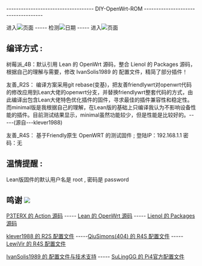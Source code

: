 ------------------------------------ DIY-OpenWrt-ROM ------------------------------------

进入[![](https://img.shields.io/badge/Actions-All_workflows-orange.svg)](https://github.com/stroll101/actions/actions)页面 ----- 检测[![](https://img.shields.io/github/last-commit/coolsnowwolf/lede/master?color=yellow&label=%E6%BA%90%E7%A0%81%E6%9B%B4%E6%96%B0)](https://github.com/coolsnowwolf/lede)日期 ----- 进入[![](https://img.shields.io/badge/Releases-Download-blue.svg)](https://github.com/stroll101/actions/releases)页面 

## 编译方式 :
树莓派_4B：默认引用 Lean 的 OpenWrt 源码，整合 Lienol 的 Packages 源码，根据自己的理解与需要，修改 IvanSolis1989 的 配置文件，精简了部分插件！

友善_R2S： 编译方案采用git rebase(变基)，把友善friendlywrt对openwrt代码的修改应用到Lean大佬的openwrt分支，并替换friendlywrt整套代码的方式，由此编译出包含Lean大佬特色优化插件的固件，寻求最佳的插件兼容性和稳定性。而minimal版是我根据自己的理解，在Lean版的基础上只编译我认为不影响设备性能的插件。目前测试结果显示，minimal虽然功能较少，但是性能是比较好的。-----(源自---klever1988)

友善_R4S： 基于Friendly原生 OpenWRT 的测试固件 ; 登陆IP：192.168.1.1 密码：无

## 温情提醒 :
Lean版固件的默认用户名是 root , 密码是 password

## 鸣谢 [![](https://img.shields.io/badge/-鸣谢-F5F5F5.svg)](#鸣谢-)
 
[P3TERX 的 Action 源码](https://github.com/P3TERX/Actions-OpenWrt) ----- [Lean 的 OpenWrt 源码](https://github.com/coolsnowwolf/lede) ----- [Lienol 的 Packages 源码](https://github.com/Lienol/openwrt-packages)

[klever1988 的 R2S 配置文件](https://github.com/klever1988/nanopi-openwrt) -----[QiuSimons(404) 的 R4S 配置文件](https://github.com/QiuSimons/R2S-R4S-X86-OpenWrt) ----- [LewiVir 的 R4S 配置文件](https://github.com/LewiVir/NanoPi-R4S) 

[IvanSolis1989 的 配置文件与技术支持](https://github.com/IvanSolis1989/OpenWrt-DIY) ----- [SuLingGG 的 Pi4官方配置文件](https://github.com/SuLingGG/OpenWrt-Rpi)
